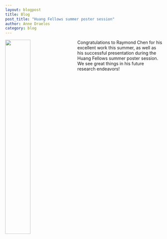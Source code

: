 ```yaml
---
layout: blogpost
title: Blog
post_title: "Huang Fellows summer poster session"
author: Anne Draelos
category: blog
---
```

<img style="float: left; padding-right: 30px; width: 40%" src="https://web.duke.edu/mind/level2/faculty/pearson/assets/images/website/raymond_poster.jpg">
Congratulations to Raymond Chen for his excellent work this summer, as well as his successful presentation during the Huang Fellows summer poster session. We see great things in his future research endeavors! 
<br>
<br>
<br>
<br>
<br>
<br>
